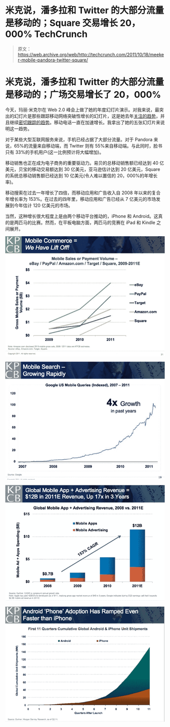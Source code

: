 # 米克说，潘多拉和 Twitter 的大部分流量是移动的；Square 交易增长 20，000% TechCrunch

> 原文：<https://web.archive.org/web/http://techcrunch.com/2011/10/18/meeker-mobile-pandora-twitter-square/>

# 米克说，潘多拉和 Twitter 的大部分流量是移动的；广场交易增长了 20，000%

今天，玛丽·米克尔在 Web 2.0 峰会上做了她的年度幻灯片演示。对我来说，最突出的幻灯片是那些跟踪移动网络突破性增长的幻灯片，这是她去年[关注的趋势](https://web.archive.org/web/20230203082753/https://techcrunch.com/2010/11/16/meeker-smartphones-pcs/)，并且继续[密切跟踪的趋势](https://web.archive.org/web/20230203082753/https://techcrunch.com/2011/02/10/meeker-mobile-slides/)。移动电话一直在加速增长。我拿出了她的五张幻灯片来说明这一趋势。

对于某些大型互联网服务来说，手机已经占据了大部分流量。对于 Pandora 来说，65%的流量来自移动端，而 Twitter 则有 55%来自移动端。与此同时，脸书只有 33%的手机用户(这一比例预计将大幅增加)。

移动销售也正在成为电子商务的重要驱动力。易贝的总移动销售额已经达到 40 亿美元，贝宝的移动交易额达到 30 亿美元，亚马逊估计达到 20 亿美元，Square 的系统总移动销售额已经达到 10 亿美元(令人难以置信的 20，000%的年增长率)。

移动搜索在过去一年增长了四倍，而移动应用和广告收入自 2008 年以来的复合年增长率为 153%。在过去的四年里，移动应用和广告已经从 7 亿美元的市场发展到今年估计 120 亿美元的市场。

当然，这种增长很大程度上是由两个移动平台推动的，iPhone 和 Android。这真的是两匹马的比赛。然而，在平板电脑方面，两匹马的竞赛在 iPad 和 Kindle 之间展开。

![](img/fe7e0f898aae85f3cbb1db21b2a20ac8.png)

![](img/5368bcdefb387a66096f317d23bf0e77.png)

![](img/86a74d50db245634c8e16f42a67034ab.png)

![](img/23498aa43646c0875a54dcadc87a9cb5.png)